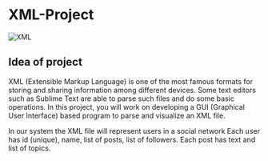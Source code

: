 # XML-Project


![XML](https://user-images.githubusercontent.com/84831859/146538365-14606024-64bc-49f4-8367-beaf60f1ba79.png)


## Idea of project

XML (Extensible Markup Language) is one of the most famous formats for storing and sharing
information among different devices. Some text editors such as Sublime Text are able to parse
such files and do some basic operations. In this project, you will work on developing a GUI
(Graphical User Interface) based program to parse and visualize an XML file.

In our system the XML file will represent users in a social network
Each user has id (unique), name, list of posts, list of followers.
Each post has text and list of topics.
